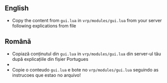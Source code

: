 English
- 
- Copy the content from `gui.lua` in `vrp/modules/gui.lua` from your server following explications from file

Română
-
- Copiază conținutul din `gui.lua` in `vrp/modules/gui.lua` din server-ul tău după explicațiile din fișier
Portugues
-
- Copie o conteudo `gui.lua` e bote no `vrp/modules/gui.lua` seguindo as instrucoes que estao no arquivo!
